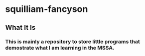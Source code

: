 # squilliam-fancyson
## What It Is
### This is mainly a repository to store little programs that demostrate what I am learning in the MSSA.
